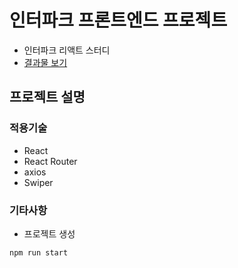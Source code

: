 # 인터파크 프론트엔드 프로젝트

- 인터파크 리액트 스터디
- [결과물 보기](https://interpark-publish-psi.vercel.app/)

## 프로젝트 설명

### 적용기술

- React
- React Router
- axios
- Swiper

### 기타사항

- 프로젝트 생성

```js
npm run start
```

